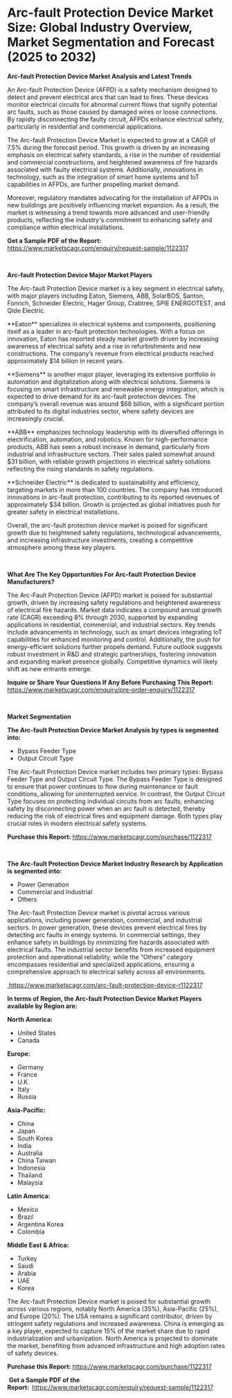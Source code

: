 <p><h1>Arc-fault Protection Device Market Size: Global Industry Overview, Market Segmentation and Forecast (2025 to 2032)</h1></p><p><strong>Arc-fault Protection Device Market Analysis and Latest Trends</strong></p>
<p><p>An Arc-fault Protection Device (AFPD) is a safety mechanism designed to detect and prevent electrical arcs that can lead to fires. These devices monitor electrical circuits for abnormal current flows that signify potential arc faults, such as those caused by damaged wires or loose connections. By rapidly disconnecting the faulty circuit, AFPDs enhance electrical safety, particularly in residential and commercial applications.</p><p>The Arc-fault Protection Device Market is expected to grow at a CAGR of 7.5% during the forecast period. This growth is driven by an increasing emphasis on electrical safety standards, a rise in the number of residential and commercial constructions, and heightened awareness of fire hazards associated with faulty electrical systems. Additionally, innovations in technology, such as the integration of smart home systems and IoT capabilities in AFPDs, are further propelling market demand. </p><p>Moreover, regulatory mandates advocating for the installation of AFPDs in new buildings are positively influencing market expansion. As a result, the market is witnessing a trend towards more advanced and user-friendly products, reflecting the industry's commitment to enhancing safety and compliance within electrical installations.</p></p>
<p><strong>Get a Sample PDF of the Report:&nbsp;</strong> <a href="https://www.marketscagr.com/enquiry/request-sample/1122317?utm_campaign=2804&utm_medium=2&utm_source=Github&utm_content=ia&utm_term=12042025&utm_id=arc-fault-protection-device">https://www.marketscagr.com/enquiry/request-sample/1122317</a></p>
<p>&nbsp;</p>
<p><strong>Arc-fault Protection Device Major Market Players</strong></p>
<p><p>The Arc-fault Protection Device market is a key segment in electrical safety, with major players including Eaton, Siemens, ABB, SolarBOS, Santon, Fonrich, Schneider Electric, Hager Group, Crabtree, SPIE ENERGOTEST, and Qide Electric. </p><p>**Eaton** specializes in electrical systems and components, positioning itself as a leader in arc-fault protection technologies. With a focus on innovation, Eaton has reported steady market growth driven by increasing awareness of electrical safety and a rise in refurbishments and new constructions. The company’s revenue from electrical products reached approximately $14 billion in recent years.</p><p>**Siemens** is another major player, leveraging its extensive portfolio in automation and digitalization along with electrical solutions. Siemens is focusing on smart infrastructure and renewable energy integration, which is expected to drive demand for its arc-fault protection devices. The company’s overall revenue was around $68 billion, with a significant portion attributed to its digital industries sector, where safety devices are increasingly crucial.</p><p>**ABB** emphasizes technology leadership with its diversified offerings in electrification, automation, and robotics. Known for high-performance products, ABB has seen a robust increase in demand, particularly from industrial and infrastructure sectors. Their sales paled somewhat around $31 billion, with reliable growth projections in electrical safety solutions reflecting the rising standards in safety regulations.</p><p>**Schneider Electric** is dedicated to sustainability and efficiency, targeting markets in more than 100 countries. The company has introduced innovations in arc-fault protection, contributing to its reported revenues of approximately $34 billion. Growth is projected as global initiatives push for greater safety in electrical installations.</p><p>Overall, the arc-fault protection device market is poised for significant growth due to heightened safety regulations, technological advancements, and increasing infrastructure investments, creating a competitive atmosphere among these key players.</p></p>
<p>&nbsp;</p>
<p><strong>What Are The Key Opportunities For Arc-fault Protection Device Manufacturers?</strong></p>
<p><p>The Arc-Fault Protection Device (AFPD) market is poised for substantial growth, driven by increasing safety regulations and heightened awareness of electrical fire hazards. Market data indicates a compound annual growth rate (CAGR) exceeding 8% through 2030, supported by expanding applications in residential, commercial, and industrial sectors. Key trends include advancements in technology, such as smart devices integrating IoT capabilities for enhanced monitoring and control. Additionally, the push for energy-efficient solutions further propels demand. Future outlook suggests robust investment in R&D and strategic partnerships, fostering innovation and expanding market presence globally. Competitive dynamics will likely shift as new entrants emerge.</p></p>
<p><strong>Inquire or Share Your Questions If Any Before Purchasing This Report:</strong> <a href="https://www.marketscagr.com/enquiry/pre-order-enquiry/1122317?utm_campaign=2804&utm_medium=2&utm_source=Github&utm_content=ia&utm_term=12042025&utm_id=arc-fault-protection-device">https://www.marketscagr.com/enquiry/pre-order-enquiry/1122317</a></p>
<p>&nbsp;</p>
<p><strong>Market Segmentation</strong></p>
<p><strong>The Arc-fault Protection Device Market Analysis by types is segmented into:</strong></p>
<p><ul><li>Bypass Feeder Type</li><li>Output Circuit Type</li></ul></p>
<p><p>The Arc-fault Protection Device market includes two primary types: Bypass Feeder Type and Output Circuit Type. The Bypass Feeder Type is designed to ensure that power continues to flow during maintenance or fault conditions, allowing for uninterrupted service. In contrast, the Output Circuit Type focuses on protecting individual circuits from arc faults, enhancing safety by disconnecting power when an arc fault is detected, thereby reducing the risk of electrical fires and equipment damage. Both types play crucial roles in modern electrical safety systems.</p></p>
<p><strong>Purchase this Report:&nbsp;</strong><a href="https://www.marketscagr.com/purchase/1122317?utm_campaign=2804&utm_medium=2&utm_source=Github&utm_content=ia&utm_term=12042025&utm_id=arc-fault-protection-device">https://www.marketscagr.com/purchase/1122317</a></p>
<p>&nbsp;</p>
<p><strong>The Arc-fault Protection Device Market Industry Research by Application is segmented into:</strong></p>
<p><ul><li>Power Generation</li><li>Commercial and Industrial</li><li>Others</li></ul></p>
<p><p>The Arc-fault Protection Device market is pivotal across various applications, including power generation, commercial, and industrial sectors. In power generation, these devices prevent electrical fires by detecting arc faults in energy systems. In commercial settings, they enhance safety in buildings by minimizing fire hazards associated with electrical faults. The industrial sector benefits from increased equipment protection and operational reliability, while the “Others” category encompasses residential and specialized applications, ensuring a comprehensive approach to electrical safety across all environments.</p></p>
<p><a href="https://www.marketscagr.com/arc-fault-protection-device-r1122317?utm_campaign=2804&utm_medium=2&utm_source=Github&utm_content=ia&utm_term=12042025&utm_id=arc-fault-protection-device">&nbsp;https://www.marketscagr.com/arc-fault-protection-device-r1122317</a></p>
<p><strong>In terms of Region, the Arc-fault Protection Device Market Players available by Region are:</strong></p>
<p>
    <p> <strong> North America: </strong>
        <ul>
            <li>United States</li>
            <li>Canada</li>
        </ul>
        </p> 
    <p> <strong> Europe: </strong>
        <ul>
            <li>Germany</li>
            <li>France</li>
            <li>U.K.</li>
            <li>Italy</li>
            <li>Russia</li>
        </ul>
        </p> 
    <p> <strong> Asia-Pacific: </strong>
        <ul>
            <li>China</li>
            <li>Japan</li>
            <li>South Korea</li>
            <li>India</li>
            <li>Australia</li>
            <li>China Taiwan</li>
            <li>Indonesia</li>
            <li>Thailand</li>
            <li>Malaysia</li>
        </ul>
        </p> 
    <p> <strong> Latin America: </strong>
        <ul>
            <li>Mexico</li>
            <li>Brazil</li>
            <li>Argentina Korea</li>
            <li>Colombia</li>
        </ul>
        </p> 
    <p> <strong> Middle East & Africa: </strong>
        <ul>
            <li>Turkey</li>
            <li>Saudi</li>
            <li>Arabia</li>
            <li>UAE</li>
            <li>Korea</li>
        </ul>
    </p>
    </p>
<p><p>The Arc-fault Protection Device market is poised for substantial growth across various regions, notably North America (35%), Asia-Pacific (25%), and Europe (20%). The USA remains a significant contributor, driven by stringent safety regulations and increased awareness. China is emerging as a key player, expected to capture 15% of the market share due to rapid industrialization and urbanization. North America is projected to dominate the market, benefiting from advanced infrastructure and high adoption rates of safety devices.</p></p>
<p><strong>Purchase this Report: </strong><a href="https://www.marketscagr.com/purchase/1122317?utm_campaign=2804&utm_medium=2&utm_source=Github&utm_content=ia&utm_term=12042025&utm_id=arc-fault-protection-device">https://www.marketscagr.com/purchase/1122317</a></p>
<p>&nbsp;<strong>Get a Sample PDF of the Report:&nbsp;&nbsp;</strong><a href="https://www.marketscagr.com/enquiry/request-sample/1122317?utm_campaign=2804&utm_medium=2&utm_source=Github&utm_content=ia&utm_term=12042025&utm_id=arc-fault-protection-device">https://www.marketscagr.com/enquiry/request-sample/1122317</a></p>
<p><strong></strong></p>
<p><p></p><p></p><p></p></p>